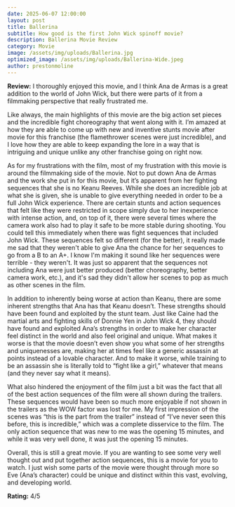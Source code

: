 ```yaml
---
date: 2025-06-07 12:00:00
layout: post
title: Ballerina
subtitle: How good is the first John Wick spinoff movie?
description: Ballerina Movie Review
category: Movie
image: /assets/img/uploads/Ballerina.jpg
optimized_image: /assets/img/uploads/Ballerina-Wide.jpeg
author: prestonmoline
---
```


**Review:**
I thoroughly enjoyed this movie, and I think Ana de Armas is a great addition to the world of John Wick, but there were parts of it from a filmmaking perspective that really frustrated me.

Like always, the main highlights of this movie are the big action set pieces and the incredible fight choreography that went along with it. I’m amazed at how they are able to come up with new and inventive stunts movie after movie for this franchise (the flamethrower scenes were just incredible), and I love how they are able to keep expanding the lore in a way that is intriguing and unique unlike any other franchise going on right now. 

As for my frustrations with the film, most of my frustration with this movie is around the filmmaking side of the movie. Not to put down Ana de Armas and the work she put in for this movie, but it’s apparent from her fighting sequences that she is no Keanu Reeves. While she does an incredible job at what she is given, she is unable to give everything needed in order to be a full John Wick experience. There are certain stunts and action sequences that felt like they were restricted in scope simply due to her inexperience with intense action, and, on top of it, there were several times where the camera work also had to play it safe to be more stable during shooting. You could tell this immediately when there was fight sequences that included John Wick. These sequences felt so different (for the better), it really made me sad that they weren't able to give Ana the chance for her sequences to go from a B to an A+. I know I'm making it sound like her sequences were terrible - they weren't. It was just so apparent that the sequences not including Ana were just better produced (better choreography, better camera work, etc.), and it's sad they didn't allow her scenes to pop as much as other scenes in the film.

In addition to inherently being worse at action than Keanu, there are some inherent strengths that Ana has that Keanu doesn’t. These strengths should have been found and exploited by the stunt team. Just like Caine had the martial arts and fighting skills of Donnie Yen in John Wick 4, they should have found and exploited Ana’s strengths in order to make her character feel distinct in the world and also feel original and unique. What makes it worse is that the movie doesn’t even show you what some of her strengths and uniquenesses are, making her at times feel like a generic assassin at points instead of a lovable character. And to make it worse, while training to be an assassin she is literally told to “fight like a girl,” whatever that means (and they never say what it means). 

What also hindered the enjoyment of the film just a bit was the fact that all of the best action sequences of the film were all shown during the trailers. These sequences would have been so much more enjoyable if not shown in the trailers as the WOW factor was lost for me. My first impression of the scenes was “this is the part from the trailer” instead of “I’ve never seen this before, this is incredible,” which was a complete disservice to the film. The only action sequence that was new to me was the opening 15 minutes, and while it was very well done, it was just the opening 15 minutes.

Overall, this is still a great movie. If you are wanting to see some very well thought out and put together action sequences, this is a movie for you to watch. I just wish some parts of the movie were thought through more so Eve (Ana’s character) could be unique and distinct within this vast, evolving, and developing world.


**Rating:**
4/5

